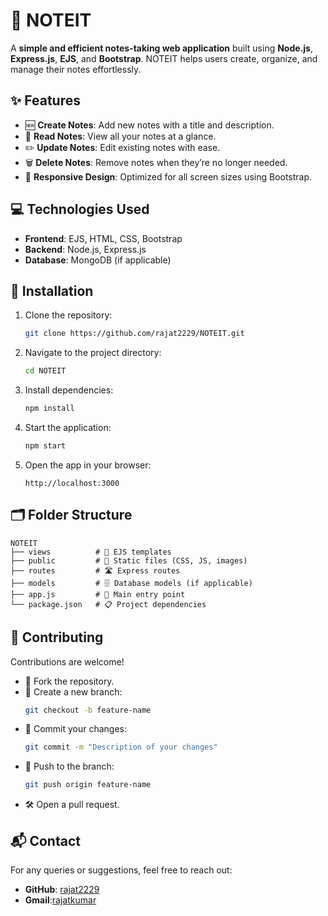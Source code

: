 # 📝 NOTEIT

A **simple and efficient notes-taking web application** built using **Node.js**, **Express.js**, **EJS**, and **Bootstrap**. NOTEIT helps users create, organize, and manage their notes effortlessly.

## ✨ Features

- 🆕 **Create Notes**: Add new notes with a title and description.
- 👀 **Read Notes**: View all your notes at a glance.
- ✏️ **Update Notes**: Edit existing notes with ease.
- 🗑️ **Delete Notes**: Remove notes when they’re no longer needed.
- 📱 **Responsive Design**: Optimized for all screen sizes using Bootstrap.

## 💻 Technologies Used

- **Frontend**: EJS, HTML, CSS, Bootstrap
- **Backend**: Node.js, Express.js
- **Database**: MongoDB (if applicable)

## 🚀 Installation

1. Clone the repository:

   ```bash
   git clone https://github.com/rajat2229/NOTEIT.git
   ```

2. Navigate to the project directory:

   ```bash
   cd NOTEIT
   ```

3. Install dependencies:

   ```bash
   npm install
   ```

4. Start the application:

   ```bash
   npm start
   ```

5. Open the app in your browser:
   ```
   http://localhost:3000
   ```

## 🗂️ Folder Structure

```
NOTEIT
├── views          # 🎨 EJS templates
├── public         # 📂 Static files (CSS, JS, images)
├── routes         # 🛣️ Express routes
├── models         # 🗄️ Database models (if applicable)
├── app.js         # 🚦 Main entry point
└── package.json   # 📋 Project dependencies
```

## 🤝 Contributing

Contributions are welcome!

- 🍴 Fork the repository.
- 🌱 Create a new branch:
  ```bash
  git checkout -b feature-name
  ```
- 💾 Commit your changes:
  ```bash
  git commit -m "Description of your changes"
  ```
- 🚢 Push to the branch:
  ```bash
  git push origin feature-name
  ```
- 🛠️ Open a pull request.

## 📬 Contact

For any queries or suggestions, feel free to reach out:

- **GitHub**: [rajat2229](https://github.com/rajat2229)
- **Gmail**:[rajatkumar](mailto:rajat2229.be21@chtikara.edu.in)
